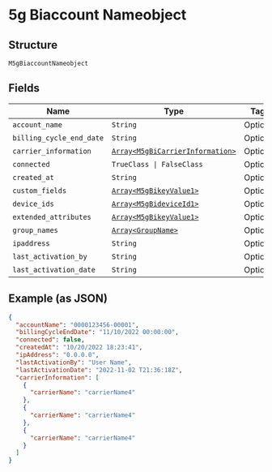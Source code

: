 
# 5g Biaccount Nameobject

## Structure

`M5gBiaccountNameobject`

## Fields

| Name | Type | Tags | Description |
|  --- | --- | --- | --- |
| `account_name` | `String` | Optional | - |
| `billing_cycle_end_date` | `String` | Optional | - |
| `carrier_information` | [`Array<M5gBiCarrierInformation>`](../../doc/models/5g-bi-carrier-information.md) | Optional | - |
| `connected` | `TrueClass \| FalseClass` | Optional | - |
| `created_at` | `String` | Optional | - |
| `custom_fields` | [`Array<M5gBikeyValue1>`](../../doc/models/5g-bikey-value-1.md) | Optional | - |
| `device_ids` | [`Array<M5gBideviceId1>`](../../doc/models/5g-bidevice-id-1.md) | Optional | - |
| `extended_attributes` | [`Array<M5gBikeyValue1>`](../../doc/models/5g-bikey-value-1.md) | Optional | - |
| `group_names` | [`Array<GroupName>`](../../doc/models/group-name.md) | Optional | - |
| `ipaddress` | `String` | Optional | - |
| `last_activation_by` | `String` | Optional | - |
| `last_activation_date` | `String` | Optional | - |

## Example (as JSON)

```json
{
  "accountName": "0000123456-00001",
  "billingCycleEndDate": "11/10/2022 00:00:00",
  "connected": false,
  "createdAt": "10/20/2022 18:23:41",
  "ipAddress": "0.0.0.0",
  "lastActivationBy": "User Name",
  "lastActivationDate": "2022-11-02 T21:36:18Z",
  "carrierInformation": [
    {
      "carrierName": "carrierName4"
    },
    {
      "carrierName": "carrierName4"
    },
    {
      "carrierName": "carrierName4"
    }
  ]
}
```

